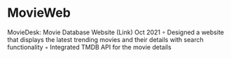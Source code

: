 # MovieWeb
MovieDesk: Movie Database Website (Link) Oct 2021 
◦ Designed a website that displays the latest trending movies and their details with search functionality 
◦ Integrated TMDB API for the movie details
